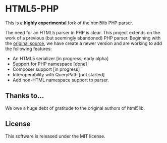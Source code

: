 # HTML5-PHP

This is a **highly experimental** fork of the html5lib PHP parser.

The need for an HTML5 parser in PHP is clear. This project extends on
the work of a previous (but seemingly abandoned) PHP parser. Beginning
with the [original source](https://code.google.com/p/html5lib/source/checkout), we have
create a newer version and are working to add the following features:

- An HTML5 serializer [in progress; early alpha]
- Support for PHP namespace [done]
- Composer support [in progress]
- Interoperability with QueryPath [not started]
- Add non-HTML namespace support to parser.

## Thanks to...

We owe a huge debt of gratitude to the original authors of html5lib.

## License

This software is released under the MIT license.
